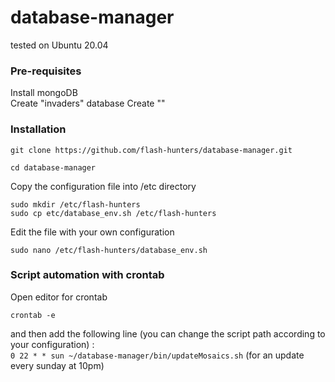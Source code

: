 # database-manager

tested on Ubuntu 20.04

### Pre-requisites
Install mongoDB  
Create "invaders" database
Create ""

### Installation

`git clone https://github.com/flash-hunters/database-manager.git`

`cd database-manager`

Copy the configuration file into /etc directory  
```shell script
sudo mkdir /etc/flash-hunters  
sudo cp etc/database_env.sh /etc/flash-hunters
```  

Edit the file with your own configuration  
```shell script
sudo nano /etc/flash-hunters/database_env.sh
```  

### Script automation with crontab

Open editor for crontab  
```shell script
crontab -e
```  
and then add the following line (you can change the script path according to your configuration) :  
`0 22 * * sun ~/database-manager/bin/updateMosaics.sh` (for an update every sunday at 10pm) 